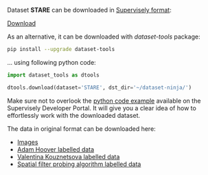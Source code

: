 Dataset **STARE** can be downloaded in [Supervisely format](https://developer.supervisely.com/api-references/supervisely-annotation-json-format):

 [Download](https://assets.supervisely.com/supervisely-supervisely-assets-public/teams_storage/K/o/wi/UWDOE0nkS6IFtMZnsKTGi61unsJfRR2mbRw3LS00mrk2F6RMPtjWj3SLwg03Hzyrv5pKRCmt81hvAgVsO927l7vp2dGRJJdDBxl5hmaBY0lkFmr0SvxUbhqBwQZL.tar)

As an alternative, it can be downloaded with *dataset-tools* package:
``` bash
pip install --upgrade dataset-tools
```

... using following python code:
``` python
import dataset_tools as dtools

dtools.download(dataset='STARE', dst_dir='~/dataset-ninja/')
```
Make sure not to overlook the [python code example](https://developer.supervisely.com/getting-started/python-sdk-tutorials/iterate-over-a-local-project) available on the Supervisely Developer Portal. It will give you a clear idea of how to effortlessly work with the downloaded dataset.

The data in original format can be downloaded here:

- [Images](https://cecas.clemson.edu/~ahoover/stare/images/all-images.zip)
- [Adam Hoover labelled data](https://cecas.clemson.edu/~ahoover/stare/probing/labels-ah.tar)
- [Valentina Kouznetsova labelled data](https://cecas.clemson.edu/~ahoover/stare/probing/labels-vk.tar)
- [Spatial filter probing algorithm labelled data](https://cecas.clemson.edu/~ahoover/stare/probing/results-4.tar)
